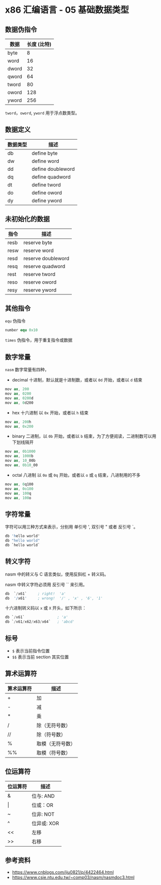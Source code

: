 # x86 汇编语言 - 05 基础数据类型

[annotation]: [id] (5573aed6-b46e-48d3-b8a5-701f3cb0df98)
[annotation]: [status] (protect)
[annotation]: [create_time] (2021-05-06 15:12:50)
[annotation]: [category] (计算机技术)
[annotation]: [tags] (汇编语言)
[annotation]: [comments] (false)
[annotation]: <topic> (x86 汇编语言)
[annotation]: <index> (5)
[annotation]: [url] (http://blog.ccyg.studio/article/5573aed6-b46e-48d3-b8a5-701f3cb0df98)


## 数据伪指令

| 数据  | 长度 (比特) |
| ----- | ----------- |
| byte  | 8           |
| word  | 16          |
| dword | 32          |
| qword | 64          |
| tword | 80          |
| oword | 128         |
| yword | 256         |

`tword`，`oword`, `yword` 用于浮点数类型。

## 数据定义

| 数据类型 | 描述              |
| -------- | ----------------- |
| db       | define byte       |
| dw       | define word       |
| dd       | define doubleword |
| dq       | define quadword   |
| dt       | define tword      |
| do       | define oword      |
| dy       | define yword      |

## 未初始化的数据

| 指令 | 描述               |
| ---- | ------------------ |
| resb | reserve byte       |
| resw | reserve word       |
| resd | reserve doubleword |
| resq | reserve quadword   |
| rest | reserve tword      |
| reso | reserve oword      |
| resy | reserve yword      |

## 其他指令

`equ` 伪指令

```s
number equ 0x10
```

`times` 伪指令，用于重复指令或数据

## 数字常量

`nasm` 数字常量有四种，

- decimal 十进制，默认就是十进制数，或者以 `0d` 开始，或者以 `d` 结束

```s
mov ax, 200
mov ax, 0200
mov ax, 0200d
mov ax, 0d200
```

- hex 十六进制 以 `0x` 开始，或者以 `h` 结束

```s
mov ax, 200h
mov ax, 0x200
```

- binary 二进制，以 `0b` 开始，或者以 `b` 结束，为了方便阅读，二进制数可以用下划线隔开

```s
mov ax, 0b1000
mov ax, 1000b
mov ax, 10_00b
mov ax, 0b10_00
```

- octal 八进制 以 `0o` 或 `0q` 开始，或者以 `o` 或 `q` 结束，八进制用的不多

```s
mov ax, 0q100
mov ax, 0o100
mov ax, 100q
mov ax, 100o
```

## 字符常量

字符可以用三种方式来表示，分别用 单引号 ', 双引号 " 或者 反引号 `。

```s
db 'hello world'
db "hello world"
db `hello world`
```

## 转义字符

nasm 中的转义与 C 语言类似，使用反斜杠 + 转义码。

nasm 中转义字符必须用 反引号 `` 来引用。

```s
db  `/x61`     ; right!  'a'
db  '/x61'     ; wrong!  '/' , 'x' , '6', '1'
```

十六进制转义码以 `x` 或 `X` 开头，如下所示：

```s
db `/x61`               ; 'a'
db `/x61/x62/x63/x64`   ; 'abcd'
```

## 标号

- `$` 表示当前指令位置
- `$$` 表示当前 section 其实位置

## 算术运算符

| 算术运算符 | 描述             |
| ---------- | ---------------- |
| +          | 加               |
| -          | 减               |
| *          | 乘               |
| /          | 除（无符号数）   |
| //         | 除（符号数）     |
| %          | 取模（无符号数） |
| %%         | 取模（符号数）   |


## 位运算符

| 位运算符 | 描述        |
| -------- | ----------- |
| &        | 位与: AND   |
| &#124;   | 位或：OR    |
| ~        | 位非: NOT   |
| ^        | 位异或: XOR |
| <<       | 左移        |
| >>       | 右移        |

## 参考资料

- <https://www.cnblogs.com/jiu0821/p/4422464.html>
- <https://www.csie.ntu.edu.tw/~comp03/nasm/nasmdoc3.html>
